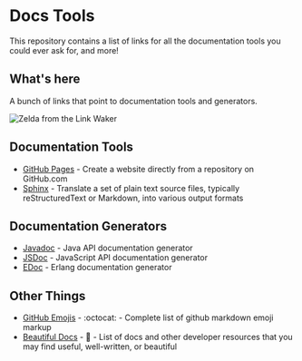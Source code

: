 # Docs Tools
This repository contains a list of links for all the documentation tools you could ever ask for, and more!

## What's here
A bunch of links that point to documentation tools and generators.

![Zelda from the Link Waker](https://c.tenor.com/xcwB_jp7loUAAAAC/link-zelda.gif)

## Documentation Tools

* [GitHub Pages](https://pages.github.com/) - Create a website directly from a repository on GitHub.com
* [Sphinx](https://www.sphinx-doc.org/) - Translate a set of plain text source files, typically reStructuredText or Markdown, into various output formats

## Documentation Generators
* [Javadoc](https://www.oracle.com/java/technologies/javase/javadoc-tool.html) - Java API documentation generator
* [JSDoc](https://jsdoc.app/) - JavaScript API documentation generator
* [EDoc](https://www.erlang.org/doc/apps/edoc/chapter.html) - Erlang documentation generator

## Other Things

* [GitHub Emojis](https://gist.github.com/rxaviers/7360908) - :octocat: - Complete list of github markdown emoji markup
* [Beautiful Docs](https://github.com/matheusfelipeog/beautiful-docs) - 📝 - List of docs and other developer resources that you may find useful, well-written, or beautiful
